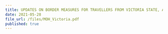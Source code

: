 ```yaml
---
title: UPDATES ON BORDER MEASURES FOR TRAVELLERS FROM VICTORIA STATE, AUSTRALIA
date: 2021-05-28
file_url: /files/MOH_Victoria.pdf
published: true
---
```

